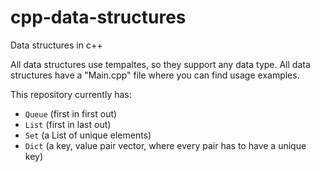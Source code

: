 # cpp-data-structures
Data structures in c++

All data structures use tempaltes, so they support any data type.
All data structures have a "Main.cpp" file where you can find usage examples.

This repository currently has:
- `Queue` (first in first out)
- `List` (first in last out)
- `Set` (a List of unique elements)
- `Dict` (a key, value pair vector, where every pair has to have a unique key)
